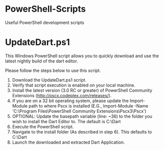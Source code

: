 PowerShell-Scripts
==================

Useful PowerShell development scripts

UpdateDart.ps1
==================
This Windows PowerShell script allows you to quickly download and use the latest nightly build of the dart editor.

Please follow the steps below to use this script.
1. Download the UpdateDart.ps1 script.
2. Verify that script execution is enabled on your local machine.
3. Install the latest version (3.0 RC or greater) of PowerShell Community Extensions (http://pscx.codeplex.com/releases/).
4. If you are on a 32 bit operating system, please update the Import-Module path to where Pscx is installed (E.G., Import-Module -Name 'C:\Program Files\PowerShell Community Extensions\Pscx3\Pscx')
5. OPTIONAL: Update the basepath variable (line: ~36) to the folder you wish to install the Dart Editor to. The default is C:\Dart
6. Execute the PowerShell script. 
7. Navigate to the install folder (As described in step 6). This defaults to C:\Dart
8. Launch the downloaded and extracted Dart Application.